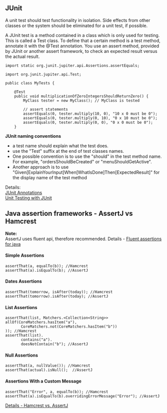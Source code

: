 ## JUnit
A unit test should test functionality in isolation. Side effects from other classes or the system should be eliminated for a unit test, if possible.

A JUnit test is a method contained in a class which is only used for testing. This is called a Test class. To define that a certain method is a test method, annotate it with the @Test annotation. You use an assert method, provided by JUnit or another assert framework, to check an expected result versus the actual result.
```
import static org.junit.jupiter.api.Assertions.assertEquals;

import org.junit.jupiter.api.Test;

public class MyTests {

    @Test
    public void multiplicationOfZeroIntegersShouldReturnZero() {
        MyClass tester = new MyClass(); // MyClass is tested

        // assert statements
        assertEquals(0, tester.multiply(10, 0), "10 x 0 must be 0");
        assertEquals(0, tester.multiply(0, 10), "0 x 10 must be 0");
        assertEquals(0, tester.multiply(0, 0), "0 x 0 must be 0");
    }
```
**JUnit naming conventions**
* a test name should explain what the test does.
* use the "Test" suffix at the end of test classes names.
* One possible convention is to use the "should" in the test method name. For example, "ordersShouldBeCreated" or "menuShouldGetActive".
* Another approach is to use "Given[ExplainYourInput]When[WhatIsDone]Then[ExpectedResult]" for the display name of the test method

Details:    
[JUnit Annotations](https://junit.org/junit5/docs/current/user-guide/#writing-tests-annotations)    
[Unit Testing with JUnit](http://www.vogella.com/tutorials/JUnit/article.html)

## Java assertion frameworks - AssertJ vs Hamcrest
**Note:**    
AssertJ uses fluent api, therefore recommended. Details - [Fluent assertions for java](http://joel-costigliola.github.io/assertj/)

#### Simple Assertions
```
assertThat(a, equalTo(b)); //Hamcrest
assertThat(a).isEqualTo(b); //AssertJ
```

#### Dates Assertions
```
assertThat(tomorrow, isAfter(today)); //Hamcrest
assertThat(tomorrow).isAfter(today); //AssertJ
```

#### List Assertions
```
assertThat(list, Matchers.<Collection<String>> allOf(CoreMatchers.hasItem("a"),
       CoreMatchers.not(CoreMatchers.hasItem("b"))
)); //Hamcrest 
assertThat(list).        
       contains("a").
       doesNotContain("b"); //AssertJ
```

#### Null Assertions
```
assertThat(a, nullValue()); //Hamcrest
assertThat(actual).isNull();  //AssertJ
```

#### Assertions With a Custom Message
```
assertThat("Error", a, equalTo(b)); //Hamcrest
assertThat(a).isEqualTo(b).overridingErrorMessage("Error"); //AssertJ
```
[Details - Hamcrest vs. AssertJ](https://dzone.com/articles/hamcrest-vs-assertj-assertion-frameworks-which-one)
